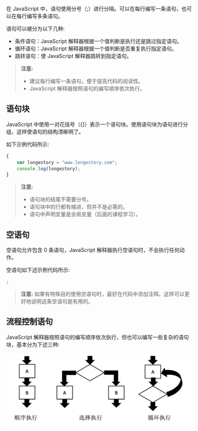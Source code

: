 在 JavaScript 中，语句使用分号（;）进行分隔。可以在每行编写一条语句，也可以在每行编写多条语句。

语句可以被分为以下几种:

- 条件语句：JavaScript 解释器根据一个值判断是执行还是跳过指定语句。
- 循环语句：JavaScript 解释器根据一个值判断是否重复执行指定语句。
- 跳转语句：使 JavaScript 解释器跳转到指定语句。

> **注意:**
> 
> - 建议每行编写一条语句，便于提高代码的阅读性。
> - JavaScript 解释器按照语句的编写顺序依次执行。

## 语句块

JavaScript 中使用一对花括号（{}）表示一个语句块。使用语句块为语句进行分组，这样使语句的结构清晰明了。

如下示例代码所示:

```javascript
{
	var longestory = "www.longestory.com";
	console.log(longestory);
}
```

> **注意:**
> 
> - 语句块的结尾不需要分号。
> - 语句块中的行都有缩进，但并不是必需的。
> - 语句中声明变量是全局变量（后面的课程学习）。

## 空语句

空语句允许包含 0 条语句，JavaScript 解释器执行空语句时，不会执行任何动作。

空语句如下述示例代码所示:

```javascript
;
```

> **注意:** 如果有特殊目的使用空语句时，最好在代码中添加注释。这样可以更好地说明这条空语句是有用的。

## 流程控制语句

JavaScript 解释器按照语句的编写顺序依次执行，但也可以编写一些复杂的语句块，基本分为下述三种:

![](images/01.png)